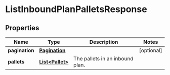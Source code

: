 # ListInboundPlanPalletsResponse

## Properties
Name | Type | Description | Notes
------------ | ------------- | ------------- | -------------
**pagination** | [**Pagination**](Pagination.md) |  |  [optional]
**pallets** | [**List&lt;Pallet&gt;**](Pallet.md) | The pallets in an inbound plan. | 
